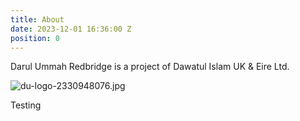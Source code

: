 ```yaml
---
title: About
date: 2023-12-01 16:36:00 Z
position: 0
---
```


Darul Ummah Redbridge is a project of Dawatul Islam UK & Eire Ltd.

![du-logo-2330948076.jpg](/uploads/du-logo-2330948076.jpg)

Testing